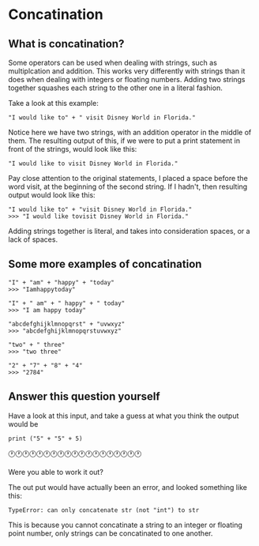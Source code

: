 # Concatination

## What is concatination?

Some operators can be used when dealing with strings, such as multiplcation and addition. This works very differently with strings than it does when dealing with integers or floating numbers. Adding two strings together squashes each string to the other one in a literal fashion. 

Take a look at this example:

<pre><code>"I would like to" + " visit Disney World in Florida."</code></pre>

Notice here we have two strings, with an addition operator in the middle of them. The resulting output of this, if we were to put a print statement in front of the strings, would look like this:

<pre><code>"I would like to visit Disney World in Florida."</code></pre>

Pay close attention to the original statements, I placed a space before the word visit, at the beginning of the second string. If I hadn't, then resulting output would look like this:

<pre><code>"I would like to" + "visit Disney World in Florida."
>>> "I would like tovisit Disney World in Florida."</code></pre>

Adding strings together is literal, and takes into consideration spaces, or a lack of spaces. 

## Some more examples of concatination

<pre><code>"I" + "am" + "happy" + "today"
>>> "Iamhappytoday"

"I" + " am" + " happy" + " today"
>>> "I am happy today"

"abcdefghijklmnopqrst" + "uvwxyz"
>>> "abcdefghijklmnopqrstuvwxyz"

"two" + " three"
>>> "two three"

"2" + "7" + "8" + "4"
>>> "2784"</code></pre>

## Answer this question yourself

Have a look at this input, and take a guess at what you think the output would be

<pre><code>print ("5" + "5" + 5)</code></pre>

🕐🕐🕐🕐🕐🕐🕐🕐🕐🕐🕐🕐🕐🕐🕐🕐🕐🕐🕐

Were you able to work it out? 

The out put would have actually been an error, and looked something like this:

<pre><code>TypeError: can only concatenate str (not "int") to str</code></pre>

This is because you cannot concatinate a string to an integer or floating point number, only strings can be concatinated to one another. 

